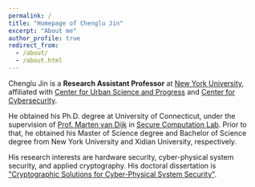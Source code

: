 ```yaml
---
permalink: /
title: "Homepage of Chenglu Jin"
excerpt: "About me"
author_profile: true
redirect_from: 
  - /about/
  - /about.html
---
```


Chenglu Jin is a <b>Research Assistant Professor</b> at [New York University](https://www.nyu.edu/), affiliated with [Center for Urban Science and Progress](https://cusp.nyu.edu/) and [Center for Cybersecurity](http://cyber.nyu.edu/).

He obtained his Ph.D. degree at University of Connecticut, under the supervision of [Prof. Marten van Dijk](https://scl.engr.uconn.edu/people/marten/info.php) in [Secure Computation Lab](https://scl.engr.uconn.edu/index.php). Prior to that, he obtained his Master of Science degree and Bachelor of Science degree from New York University and Xidian University, respectively. 

His research interests are hardware security, cyber-physical system security, and applied cryptography. His doctoral dissertation is ["Cryptographic Solutions for Cyber-Physical System Security"](https://opencommons.uconn.edu/dissertations/2268/). 

